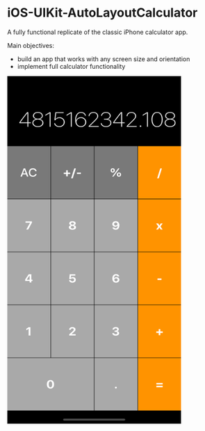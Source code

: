 # iOS-UIKit-AutoLayoutCalculator

A fully functional replicate of the classic iPhone calculator app. 

Main objectives:
- build an app that works with any screen size and orientation
- implement full calculator functionality

<img src="Pictures/calculator.png" alt="alt text" width=400 height=800>

